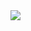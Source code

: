 <a href="https://wj.qq.com/s2/10630183/54bf"> 
<img src="https://qcloudimg.tencent-cloud.cn/raw/644874486ad802e021ddd1993ab38da4.jpg"></img>
</a>

